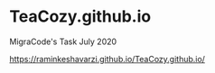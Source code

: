 # TeaCozy.github.io
MigraCode's Task July 2020

https://raminkeshavarzi.github.io/TeaCozy.github.io/
